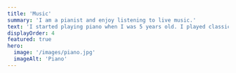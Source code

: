 ```yaml
---
title: 'Music'
summary: 'I am a pianist and enjoy listening to live music.'
text: 'I started playing piano when I was 5 years old. I played classical piano for 14 years in music academy. At some point I noticed that I can also play what I hear so I started playing whatever songs out of my head and later also singing. Nowadays I usually just play and sing something. I also enjoy listening to live music, especially good is live jazz, but I do like many other genres too. Lorem ipsum dolor sit amet consectetur adipisicing elit. Cum quibusdam, nemo accusamus impedit veritatis in tempore, dicta sapiente amet qui exercitationem, delectus repudiandae excepturi porro consequatur? Ipsum laborum id ipsa ratione facere, alias quasi perferendis omnis unde temporibus neque velit minus perspiciatis quam magnam expedita deserunt facilis nulla nihil praesentium odio ex.'
displayOrder: 4
featured: true
hero:
  image: '/images/piano.jpg'
  imageAlt: 'Piano'
---
```

